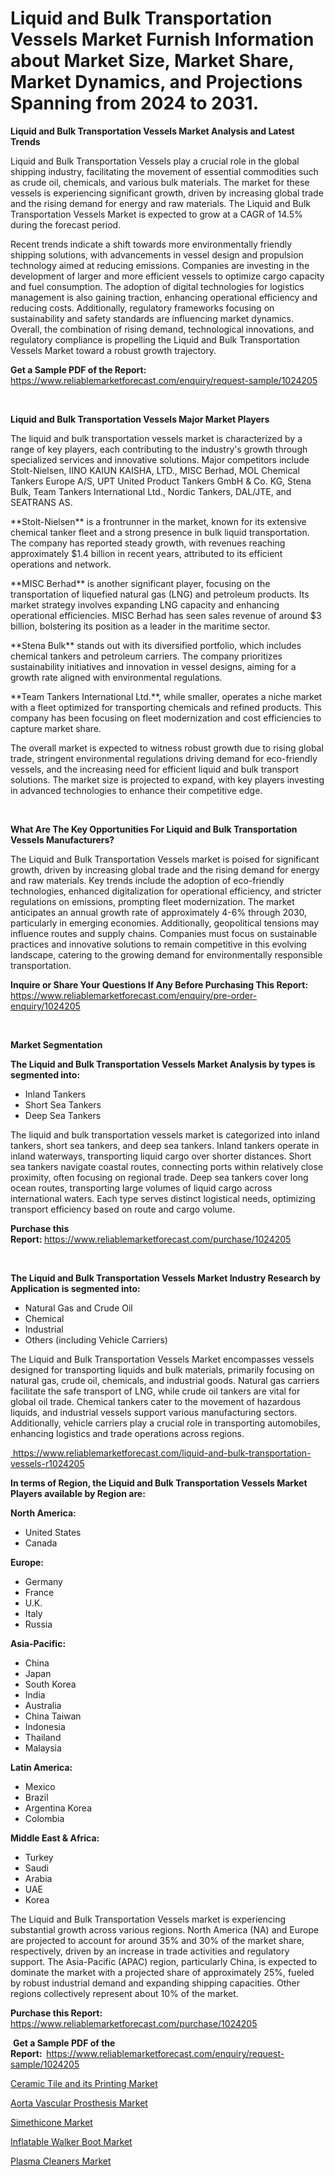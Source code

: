 <p><h1>Liquid and Bulk Transportation Vessels Market Furnish Information about Market Size, Market Share, Market Dynamics, and Projections Spanning from 2024 to 2031.</h1></p><p><strong>Liquid and Bulk Transportation Vessels Market Analysis and Latest Trends</strong></p>
<p><p>Liquid and Bulk Transportation Vessels play a crucial role in the global shipping industry, facilitating the movement of essential commodities such as crude oil, chemicals, and various bulk materials. The market for these vessels is experiencing significant growth, driven by increasing global trade and the rising demand for energy and raw materials. The Liquid and Bulk Transportation Vessels Market is expected to grow at a CAGR of 14.5% during the forecast period. </p><p>Recent trends indicate a shift towards more environmentally friendly shipping solutions, with advancements in vessel design and propulsion technology aimed at reducing emissions. Companies are investing in the development of larger and more efficient vessels to optimize cargo capacity and fuel consumption. The adoption of digital technologies for logistics management is also gaining traction, enhancing operational efficiency and reducing costs. Additionally, regulatory frameworks focusing on sustainability and safety standards are influencing market dynamics. Overall, the combination of rising demand, technological innovations, and regulatory compliance is propelling the Liquid and Bulk Transportation Vessels Market toward a robust growth trajectory.</p></p>
<p><strong>Get a Sample PDF of the Report:&nbsp;</strong> <a href="https://www.reliablemarketforecast.com/enquiry/request-sample/1024205?utm_campaign=1260&utm_medium=2&utm_source=Github&utm_content=ia&utm_term=02102024&utm_id=liquid-and-bulk-transportation-vessels">https://www.reliablemarketforecast.com/enquiry/request-sample/1024205</a></p>
<p>&nbsp;</p>
<p><strong>Liquid and Bulk Transportation Vessels Major Market Players</strong></p>
<p><p>The liquid and bulk transportation vessels market is characterized by a range of key players, each contributing to the industry's growth through specialized services and innovative solutions. Major competitors include Stolt-Nielsen, IINO KAIUN KAISHA, LTD., MISC Berhad, MOL Chemical Tankers Europe A/S, UPT United Product Tankers GmbH & Co. KG, Stena Bulk, Team Tankers International Ltd., Nordic Tankers, DAL/JTE, and SEATRANS AS.</p><p>**Stolt-Nielsen** is a frontrunner in the market, known for its extensive chemical tanker fleet and a strong presence in bulk liquid transportation. The company has reported steady growth, with revenues reaching approximately $1.4 billion in recent years, attributed to its efficient operations and network.</p><p>**MISC Berhad** is another significant player, focusing on the transportation of liquefied natural gas (LNG) and petroleum products. Its market strategy involves expanding LNG capacity and enhancing operational efficiencies. MISC Berhad has seen sales revenue of around $3 billion, bolstering its position as a leader in the maritime sector.</p><p>**Stena Bulk** stands out with its diversified portfolio, which includes chemical tankers and petroleum carriers. The company prioritizes sustainability initiatives and innovation in vessel designs, aiming for a growth rate aligned with environmental regulations.</p><p>**Team Tankers International Ltd.**, while smaller, operates a niche market with a fleet optimized for transporting chemicals and refined products. This company has been focusing on fleet modernization and cost efficiencies to capture market share.</p><p>The overall market is expected to witness robust growth due to rising global trade, stringent environmental regulations driving demand for eco-friendly vessels, and the increasing need for efficient liquid and bulk transport solutions. The market size is projected to expand, with key players investing in advanced technologies to enhance their competitive edge.</p></p>
<p>&nbsp;</p>
<p><strong>What Are The Key Opportunities For Liquid and Bulk Transportation Vessels Manufacturers?</strong></p>
<p><p>The Liquid and Bulk Transportation Vessels market is poised for significant growth, driven by increasing global trade and the rising demand for energy and raw materials. Key trends include the adoption of eco-friendly technologies, enhanced digitalization for operational efficiency, and stricter regulations on emissions, prompting fleet modernization. The market anticipates an annual growth rate of approximately 4-6% through 2030, particularly in emerging economies. Additionally, geopolitical tensions may influence routes and supply chains. Companies must focus on sustainable practices and innovative solutions to remain competitive in this evolving landscape, catering to the growing demand for environmentally responsible transportation.</p></p>
<p><strong>Inquire or Share Your Questions If Any Before Purchasing This Report:</strong> <a href="https://www.reliablemarketforecast.com/enquiry/pre-order-enquiry/1024205?utm_campaign=1260&utm_medium=2&utm_source=Github&utm_content=ia&utm_term=02102024&utm_id=liquid-and-bulk-transportation-vessels">https://www.reliablemarketforecast.com/enquiry/pre-order-enquiry/1024205</a></p>
<p>&nbsp;</p>
<p><strong>Market Segmentation</strong></p>
<p><strong>The Liquid and Bulk Transportation Vessels Market Analysis by types is segmented into:</strong></p>
<p><ul><li>Inland Tankers</li><li>Short Sea Tankers</li><li>Deep Sea Tankers</li></ul></p>
<p><p>The liquid and bulk transportation vessels market is categorized into inland tankers, short sea tankers, and deep sea tankers. Inland tankers operate in inland waterways, transporting liquid cargo over shorter distances. Short sea tankers navigate coastal routes, connecting ports within relatively close proximity, often focusing on regional trade. Deep sea tankers cover long ocean routes, transporting large volumes of liquid cargo across international waters. Each type serves distinct logistical needs, optimizing transport efficiency based on route and cargo volume.</p></p>
<p><strong>Purchase this Report:&nbsp;</strong><a href="https://www.reliablemarketforecast.com/purchase/1024205?utm_campaign=1260&utm_medium=2&utm_source=Github&utm_content=ia&utm_term=02102024&utm_id=liquid-and-bulk-transportation-vessels">https://www.reliablemarketforecast.com/purchase/1024205</a></p>
<p>&nbsp;</p>
<p><strong>The Liquid and Bulk Transportation Vessels Market Industry Research by Application is segmented into:</strong></p>
<p><ul><li>Natural Gas and Crude Oil</li><li>Chemical</li><li>Industrial</li><li>Others (including Vehicle Carriers)</li></ul></p>
<p><p>The Liquid and Bulk Transportation Vessels Market encompasses vessels designed for transporting liquids and bulk materials, primarily focusing on natural gas, crude oil, chemicals, and industrial goods. Natural gas carriers facilitate the safe transport of LNG, while crude oil tankers are vital for global oil trade. Chemical tankers cater to the movement of hazardous liquids, and industrial vessels support various manufacturing sectors. Additionally, vehicle carriers play a crucial role in transporting automobiles, enhancing logistics and trade operations across regions.</p></p>
<p><a href="https://www.reliablemarketforecast.com/liquid-and-bulk-transportation-vessels-r1024205?utm_campaign=1260&utm_medium=2&utm_source=Github&utm_content=ia&utm_term=02102024&utm_id=liquid-and-bulk-transportation-vessels">&nbsp;https://www.reliablemarketforecast.com/liquid-and-bulk-transportation-vessels-r1024205</a></p>
<p><strong>In terms of Region, the Liquid and Bulk Transportation Vessels Market Players available by Region are:</strong></p>
<p>
    <p> <strong> North America: </strong>
        <ul>
            <li>United States</li>
            <li>Canada</li>
        </ul>
        </p> 
    <p> <strong> Europe: </strong>
        <ul>
            <li>Germany</li>
            <li>France</li>
            <li>U.K.</li>
            <li>Italy</li>
            <li>Russia</li>
        </ul>
        </p> 
    <p> <strong> Asia-Pacific: </strong>
        <ul>
            <li>China</li>
            <li>Japan</li>
            <li>South Korea</li>
            <li>India</li>
            <li>Australia</li>
            <li>China Taiwan</li>
            <li>Indonesia</li>
            <li>Thailand</li>
            <li>Malaysia</li>
        </ul>
        </p> 
    <p> <strong> Latin America: </strong>
        <ul>
            <li>Mexico</li>
            <li>Brazil</li>
            <li>Argentina Korea</li>
            <li>Colombia</li>
        </ul>
        </p> 
    <p> <strong> Middle East & Africa: </strong>
        <ul>
            <li>Turkey</li>
            <li>Saudi</li>
            <li>Arabia</li>
            <li>UAE</li>
            <li>Korea</li>
        </ul>
    </p>
    </p>
<p><p>The Liquid and Bulk Transportation Vessels market is experiencing substantial growth across various regions. North America (NA) and Europe are projected to account for around 35% and 30% of the market share, respectively, driven by an increase in trade activities and regulatory support. The Asia-Pacific (APAC) region, particularly China, is expected to dominate the market with a projected share of approximately 25%, fueled by robust industrial demand and expanding shipping capacities. Other regions collectively represent about 10% of the market.</p></p>
<p><strong>Purchase this Report: </strong><a href="https://www.reliablemarketforecast.com/purchase/1024205?utm_campaign=1260&utm_medium=2&utm_source=Github&utm_content=ia&utm_term=02102024&utm_id=liquid-and-bulk-transportation-vessels">https://www.reliablemarketforecast.com/purchase/1024205</a></p>
<p>&nbsp;<strong>Get a Sample PDF of the Report:&nbsp;&nbsp;</strong><a href="https://www.reliablemarketforecast.com/enquiry/request-sample/1024205?utm_campaign=1260&utm_medium=2&utm_source=Github&utm_content=ia&utm_term=02102024&utm_id=liquid-and-bulk-transportation-vessels">https://www.reliablemarketforecast.com/enquiry/request-sample/1024205</a></p>
<p><strong></strong></p>
<p><p><a href="https://github.com/AdeaOsmani695/Market-Research-Report-List-1/blob/main/ceramic-tile-and-its-printing-market.md?utm_campaign=1260&utm_medium=2&utm_source=Github&utm_content=ia&utm_term=02102024&utm_id=liquid-and-bulk-transportation-vessels">Ceramic Tile and its Printing Market</a></p><p><a href="https://issuu.com/reportprime-2/docs/aorta-vascular-prosthesis-market-si_3b45a73cc10509?utm_campaign=1260&utm_medium=2&utm_source=Github&utm_content=ia&utm_term=02102024&utm_id=liquid-and-bulk-transportation-vessels">Aorta Vascular Prosthesis Market</a></p><p><a href="https://github.com/Angelapatterson584/Market-Research-Report-List-1/blob/main/simethicone-market.md?utm_campaign=1260&utm_medium=2&utm_source=Github&utm_content=ia&utm_term=02102024&utm_id=liquid-and-bulk-transportation-vessels">Simethicone Market</a></p><p><a href="https://issuu.com/reportprime-2/docs/inflatable-walker-boot-market-size-_52e1e7277a4250?utm_campaign=1260&utm_medium=2&utm_source=Github&utm_content=ia&utm_term=02102024&utm_id=liquid-and-bulk-transportation-vessels">Inflatable Walker Boot Market</a></p><p><a href="https://www.linkedin.com/pulse/plasma-cleaners-market-size-growth-industry-analysis-segmentation-2ntze?utm_campaign=1260&utm_medium=2&utm_source=Github&utm_content=ia&utm_term=02102024&utm_id=liquid-and-bulk-transportation-vessels">Plasma Cleaners Market</a></p></p>